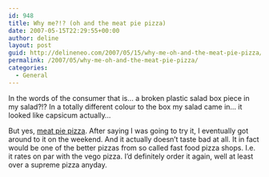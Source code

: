 ```yaml
---
id: 948
title: Why me?!? (oh and the meat pie pizza)
date: 2007-05-15T22:29:55+00:00
author: deline
layout: post
guid: http://delineneo.com/2007/05/15/why-me-oh-and-the-meat-pie-pizza/
permalink: /2007/05/why-me-oh-and-the-meat-pie-pizza/
categories:
  - General
---
```

In the words of the consumer that is&#8230; a broken plastic salad box piece in my salad?!? In a totally different colour to the box my salad came in&#8230; it looked like capsicum actually&#8230;

But yes, [meat pie pizza](http://www.news.com.au/story/0,23599,21510044-2,00.html). After saying I was going to try it, I eventually got around to it on the weekend. And it actually doesn&#8217;t taste bad at all. It in fact would be one of the better pizzas from so called fast food pizza shops. I.e. it rates on par with the vego pizza. I&#8217;d definitely order it again, well at least over a supreme pizza anyday.
